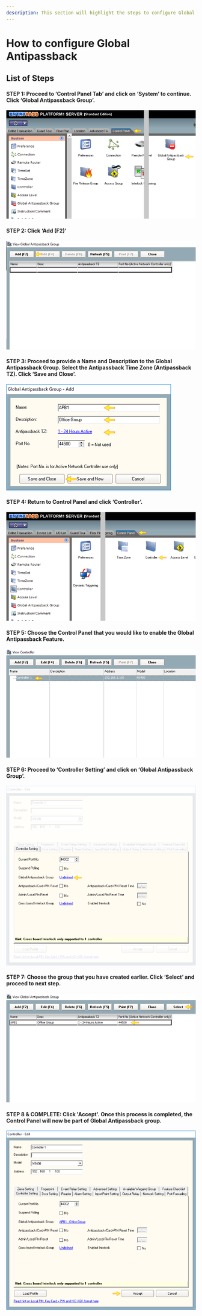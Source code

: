 ```yaml
---
description: This section will highlight the steps to configure Global Antipassback
---
```


# How to configure Global Antipassback

## List of Steps

#### STEP 1: Proceed to ‘Control Panel Tab’ and click on ‘System’ to continue. Click ‘Global Antipassback Group’.

![](../.gitbook/assets/untitled1%20%2812%29.png)



#### STEP 2: Click ‘Add \(F2\)’

![](../.gitbook/assets/untitled2%20%281%29.png)



#### STEP 3: Proceed to provide a Name and Description to the Global Antipassback Group. Select the Antipassback Time Zone \(Antipassback TZ\). Click ‘Save and Close’.

![](../.gitbook/assets/untitled3%20%2826%29.png)



#### STEP 4: Return to Control Panel and click ‘Controller’. 

![](../.gitbook/assets/untitled4%20%285%29.png)



#### STEP 5: Choose the Control Panel that you would like to enable the Global Antipassback Feature.

![](../.gitbook/assets/untitled5%20%2810%29.png)



#### STEP 6: Proceed to ‘Controller Setting’ and click on ‘Global Antipassback Group’. 

![](../.gitbook/assets/untitled6%20%2816%29.png)



#### STEP 7: Choose the group that you have created earlier. Click ‘Select’ and proceed to next step.

![](../.gitbook/assets/untitled7%20%2815%29.png)



#### STEP 8 & COMPLETE: Click 'Accept'. Once this process is completed, the Control Panel will now be part of Global Antipassback group.

![](../.gitbook/assets/untitled8%20%2812%29.png)



